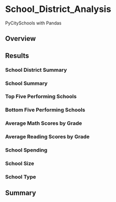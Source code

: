 # School_District_Analysis
PyCitySchools with Pandas

## Overview


## Results
### School District Summary

### School Summary

### Top Five Performing Schools

### Bottom Five Performing Schools

### Average Math Scores by Grade

### Average Reading Scores by Grade

### School Spending

### School Size

### School Type

## Summary

